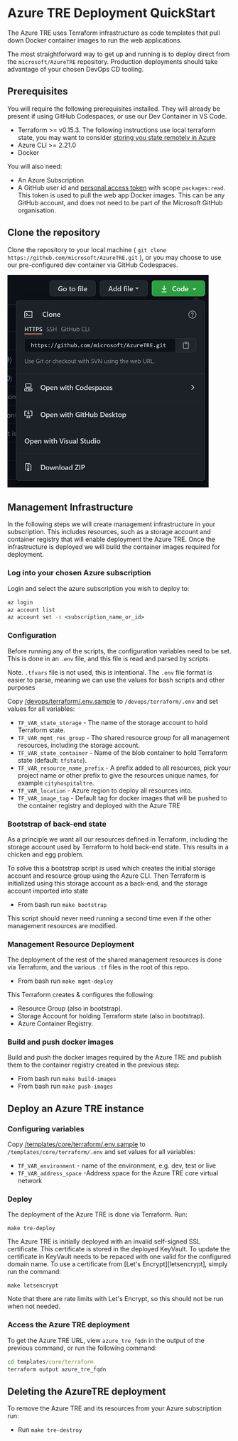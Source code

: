 # Azure TRE Deployment QuickStart

The Azure TRE uses Terraform infrastructure as code templates that pull down Docker container images to run the web applications.

The most straightforward way to get up and running is to deploy direct from the `microsoft/AzureTRE` repository. Production deployments should take advantage of your chosen DevOps CD tooling.

## Prerequisites

You will require the following prerequisites installed. They will already be present if using GitHub Codespaces, or use our Dev Container in VS Code.

- Terraform >= v0.15.3. The following instructions use local terraform state, you may want to consider [storing you state remotely in Azure](https://docs.microsoft.com/en-us/azure/developer/terraform/store-state-in-azure-storage)
- Azure CLI >= 2.21.0
- Docker

You will also need:

- An Azure Subscription
- A GitHub user id and [personal access token](https://docs.github.com/en/github/authenticating-to-github/creating-a-personal-access-token) with scope `packages:read`. This token is used to pull the web app Docker images. This can be any GitHub account, and does not need to be part of the Microsoft GitHub organisation.

## Clone the repository

Clone the repository to your local machine ( `git clone https://github.com/microsoft/AzureTRE.git` ), or you may choose to use our pre-configured dev container via GitHub Codespaces.

![Clone Options](../docs/assets/clone_options.png)

## Management Infrastructure

In the following steps we will create management infrastructure in your subscription. This includes resources, such as a storage account and container registry that will enable deployment the Azure TRE. Once the infrastructure is deployed we will build the container images required for deployment.

### Log into your chosen Azure subscription
Login and select the azure subscription you wish to deploy to:

```cmd
az login
az account list
az account set -s <subscription_name_or_id>
```

### Configuration

Before running any of the scripts, the configuration variables need to be set. This is done in an `.env` file, and this file is read and parsed by scripts.

Note. `.tfvars` file is not used, this is intentional. The `.env` file format is easier to parse, meaning we can use the values for bash scripts and other purposes

Copy [/devops/terraform/.env.sample](../devops/terraform/.env.sample) to `/devops/terraform/.env` and set values for all variables:

- `TF_VAR_state_storage` - The name of the storage account to hold Terraform state.
- `TF_VAR_mgmt_res_group` - The shared resource group for all management resources, including the storage account.
- `TF_VAR_state_container` - Name of the blob container to hold Terraform state (default: `tfstate`).
- `TF_VAR_resource_name_prefix` - A prefix added to all resources, pick your project name or other prefix to give the resources unique names, for example `cityhospitaltre`.
- `TF_VAR_location` - Azure region to deploy all resources into.
- `TF_VAR_image_tag` - Default tag for docker images that will be pushed to the container registry and deployed with the Azure TRE

### Bootstrap of back-end state

As a principle we want all our resources defined in Terraform, including the storage account used by Terraform to hold back-end state. This results in a chicken and egg problem.

To solve this a bootstrap script is used which creates the initial storage account and resource group using the Azure CLI. Then Terraform is initialized using this storage account as a back-end, and the storage account imported into state

- From bash run `make bootstrap`

This script should never need running a second time even if the other management resources are modified.

### Management Resource Deployment

The deployment of the rest of the shared management resources is done via Terraform, and the various `.tf` files in the root of this repo.

- From bash run `make mgmt-deploy`

This Terraform creates & configures the following:

- Resource Group (also in bootstrap).
- Storage Account for holding Terraform state (also in bootstrap).
- Azure Container Registry.

### Build and push docker images

Build and push the docker images required by the Azure TRE and publish them to the container registry created in the previous step:

- From bash run `make build-images`
- From bash run `make push-images`

## Deploy an Azure TRE instance

### Configuring variables

Copy [/templates/core/terraform/.env.sample](../templates/core/terraform/.env.sample) to `/templates/core/terraform/.env` and set values for all variables:

- `TF_VAR_environment` - name of the environment, e.g. dev, test or live
- `TF_VAR_address_space` -Address space for the Azure TRE core virtual network

### Deploy

The deployment of the Azure TRE is done via Terraform. Run:
```
make tre-deploy
```

The Azure TRE is initially deployed with an invalid self-signed SSL certificate. This certificate is stored in the deployed KeyVault. To update 
the certificate in KeyVault needs to be repaced with one valid for the configured domain name. To use a certificate from [Let's Encrypt][letsencrypt], 
simply run the command:
```
make letsencrypt
```
Note that there are rate limits with Let's Encrypt, so this should not be run when not needed.

### Access the Azure TRE deployment

To get the Azure TRE URL, view `azure_tre_fqdn` in the output of the previous command, or run the following command:

```cmd
cd templates/core/terraform
terraform output azure_tre_fqdn
```

## Deleting the AzureTRE deployment

To remove the Azure TRE and its resources from your Azure subscription run:

- Run `make tre-destroy`


[letsencryt]: https://letsencrypt.org/ "A nonprofit Certificate Authority providing TLS certificates to 260 million websites."